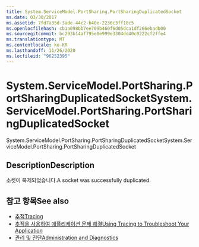 ```yaml
---
title: System.ServiceModel.PortSharing.PortSharingDuplicatedSocket
ms.date: 03/30/2017
ms.assetid: 7fd7a35d-3ade-44c2-b40e-2236c3ff18c5
ms.openlocfilehash: cb1a098bb7ee709b460f6d05dca1df266ebadb00
ms.sourcegitcommit: bc293b14af795e0e999e3304dd40c0222cf2ffe4
ms.translationtype: MT
ms.contentlocale: ko-KR
ms.lasthandoff: 11/26/2020
ms.locfileid: "96252395"
---
```

# <a name="systemservicemodelportsharingportsharingduplicatedsocket"></a><span data-ttu-id="0edd6-102">System.ServiceModel.PortSharing.PortSharingDuplicatedSocket</span><span class="sxs-lookup"><span data-stu-id="0edd6-102">System.ServiceModel.PortSharing.PortSharingDuplicatedSocket</span></span>

<span data-ttu-id="0edd6-103">System.ServiceModel.PortSharing.PortSharingDuplicatedSocket</span><span class="sxs-lookup"><span data-stu-id="0edd6-103">System.ServiceModel.PortSharing.PortSharingDuplicatedSocket</span></span>  
  
## <a name="description"></a><span data-ttu-id="0edd6-104">Description</span><span class="sxs-lookup"><span data-stu-id="0edd6-104">Description</span></span>  

 <span data-ttu-id="0edd6-105">소켓이 복제되었습니다.</span><span class="sxs-lookup"><span data-stu-id="0edd6-105">A socket was successfully duplicated.</span></span>  
  
## <a name="see-also"></a><span data-ttu-id="0edd6-106">참고 항목</span><span class="sxs-lookup"><span data-stu-id="0edd6-106">See also</span></span>

- [<span data-ttu-id="0edd6-107">추적</span><span class="sxs-lookup"><span data-stu-id="0edd6-107">Tracing</span></span>](index.md)
- [<span data-ttu-id="0edd6-108">추적을 사용하여 애플리케이션 문제 해결</span><span class="sxs-lookup"><span data-stu-id="0edd6-108">Using Tracing to Troubleshoot Your Application</span></span>](using-tracing-to-troubleshoot-your-application.md)
- [<span data-ttu-id="0edd6-109">관리 및 진단</span><span class="sxs-lookup"><span data-stu-id="0edd6-109">Administration and Diagnostics</span></span>](../index.md)
